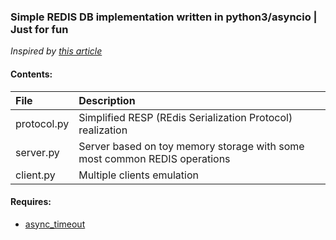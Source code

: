 ### Simple REDIS DB implementation written in python3/asyncio | Just for fun
_Inspired by [this article](http://charlesleifer.com/blog/building-a-simple-redis-server-with-python/)_

#### Contents:

| File | Description |
| :--- | :---------- |
| protocol.py | Simplified RESP (REdis Serialization Protocol) realization |
| server.py | Server based on toy memory storage with some most common REDIS operations |
| client.py | Multiple clients emulation |


#### Requires:
- [async_timeout](https://github.com/aio-libs/async-timeout)
